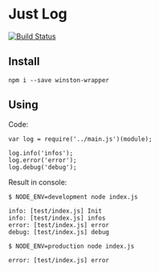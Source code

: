 # Just Log

[![Build Status](https://secure.travis-ci.org/shuvalov-anton/winston-wrapper.png)](http://travis-ci.org/shuvalov-anton/winston-wrapper)

## Install

    npm i --save winston-wrapper


## Using

Code:

    var log = require('../main.js')(module);
    
    log.info('infos');
    log.error('error');
    log.debug('debug');

Result in console:

    $ NODE_ENV=development node index.js

    info: [test/index.js] Init
    info: [test/index.js] infos
    error: [test/index.js] error
    debug: [test/index.js] debug

    $ NODE_ENV=production node index.js

    error: [test/index.js] error

